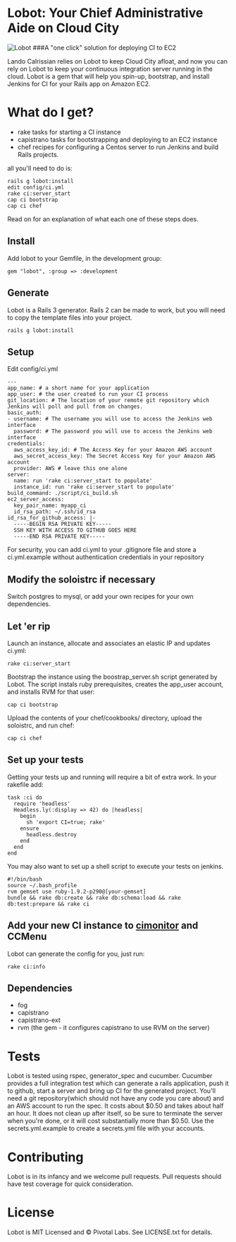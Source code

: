 Lobot: Your Chief Administrative Aide on Cloud City
============================

![Lobot](http://i.imgur.com/QAkd7.jpg)
###A "one click" solution for deploying CI to EC2

Lando Calrissian relies on Lobot to keep Cloud City afloat, and now you can rely on Lobot to keep your continuous integration server running in the cloud. Lobot is a gem that will help you spin-up, bootstrap, and install Jenkins for CI for your Rails app on Amazon EC2.

# What do I get?

* rake tasks for starting a CI instance
* capistrano tasks for bootstrapping and deploying to an EC2 instance
* chef recipes for configuring a Centos server to run Jenkins and build Rails projects.

all you'll need to do is:

    rails g lobot:install
    edit config/ci.yml
    rake ci:server_start
    cap ci bootstrap
    cap ci chef
	
Read on for an explanation of what each one of these steps does.

## Install

Add lobot to your Gemfile, in the development group:

    gem "lobot", :group => :development

## Generate
Lobot is a Rails 3 generator.  Rails 2 can be made to work, but you will need to copy the template files into your project.

    rails g lobot:install

## Setup

Edit config/ci.yml

    --- 
    app_name: # a short name for your application
    app_user: # the user created to run your CI process
    git_location: # The location of your remote git repository which Jenkins will poll and pull from on changes.
    basic_auth: 
    - username: # The username you will use to access the Jenkins web interface
      password: # The password you will use to access the Jenkins web interface
    credentials: 
      aws_access_key_id: # The Access Key for your Amazon AWS account
      aws_secret_access_key: The Secret Access Key for your Amazon AWS account
      provider: AWS # leave this one alone
    server: 
      name: run 'rake ci:server_start to populate'
      instance_id: run 'rake ci:server_start to populate'
    build_command: ./script/ci_build.sh
    ec2_server_access: 
      key_pair_name: myapp_ci
      id_rsa_path: ~/.ssh/id_rsa
    id_rsa_for_github_access: |-
      -----BEGIN RSA PRIVATE KEY-----
      SSH KEY WITH ACCESS TO GITHUB GOES HERE
      -----END RSA PRIVATE KEY-----
      
For security, you can add ci.yml to your .gitignore file and store a ci.yml.example without authentication credentials in your repository

## Modify the soloistrc if necessary

Switch postgres to mysql, or add your own recipes for your own dependencies.

## Let 'er rip

Launch an instance, allocate and associates an elastic IP and updates ci.yml:

    rake ci:server_start

Bootstrap the instance using the boostrap_server.sh script generated by Lobot. The script instals ruby prerequisites, creates the app_user account, and installs RVM for that user:

    cap ci bootstrap
	
Upload the contents of your chef/cookbooks/ directory, upload the soloistrc, and run chef:

    cap ci chef
    
## Set up your tests

Getting your tests up and running will require a bit of extra work. In your rakefile add: 

    task :ci do
      require 'headless'
      Headless.ly(:display => 42) do |headless|
        begin
          sh 'export CI=true; rake'
        ensure
          headless.destroy
        end
      end
    end

You may also want to set up a shell script to execute your tests on jenkins.  
    
    #!/bin/bash
    source ~/.bash_profile
    rvm gemset use ruby-1.9.2-p290@[your-gemset]
    bundle && rake db:create && rake db:schema:load && rake db:test:prepare && rake ci


## Add your new CI instance to [cimonitor](http://github.com/pivotal/cimonitor) and CCMenu

Lobot can generate the config for you, just run:

    rake ci:info

## Dependencies

* fog
* capistrano
* capistrano-ext
* rvm (the gem - it configures capistrano to use RVM on the server)

# Tests

Lobot is tested using rspec, generator_spec and cucumber.  Cucumber provides a full integration test which can generate a rails application, push it to github, start a server and bring up CI for the generated project.  You'll need a git repository(which should not have any code you care about) and an AWS account to run the spec.  It costs about $0.50 and takes about half an hour.  It does not clean up after itself, so be sure to terminate the server when you're done, or it will cost substantially more than $0.50.  Use the secrets.yml.example to create a secrets.yml file with your accounts.

# Contributing

Lobot is in its infancy and we welcome pull requests.  Pull requests should have test coverage for quick consideration.

# License

Lobot is MIT Licensed and © Pivotal Labs.  See LICENSE.txt for details.
